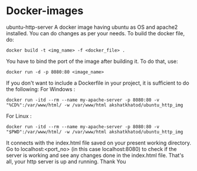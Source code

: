 # Docker-images

ubuntu-http-server
A docker image having ubuntu as OS and apache2 installed. You can do changes as per your needs. To build the docker file, do:
```
docker build -t <img_name> -f <docker_file> .
```

You have to bind the port of the image after building it. To do that, use:

```
docker run -d -p 8080:80 <image_name>
```

If you don't want to include a Dockerfile in your project, it is sufficient to do the following:
For Windows :
```
docker run -itd --rm --name my-apache-server -p 8080:80 -v "%CD%":/var/www/html/ -w /var/www/html akshatkhatod/ubuntu_http_img
```

For Linux :
```
docker run -itd --rm --name my-apache-server -p 8080:80 -v "$PWD":/var/www/html/ -w /var/www/html akshatkhatod/ubuntu_http_img
```

It connects with the index.html file saved on your present working directory. Go to localhost:<port_no> (in this case localhost:8080) to check if the server is working and see any changes done in the index.html file. That's all, your http server is up and running.
Thank You
